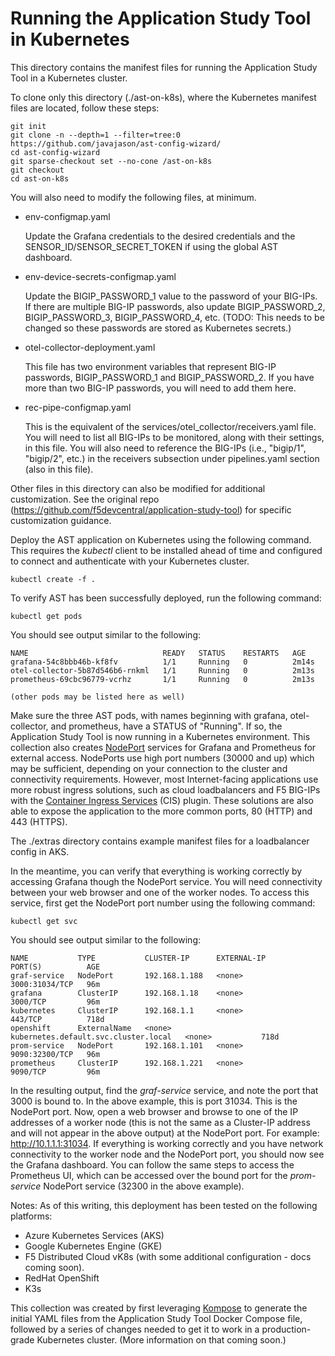 # Running the Application Study Tool in Kubernetes

This directory contains the manifest files for running the Application Study Tool in a Kubernetes cluster.

To clone only this directory (./ast-on-k8s), where the Kubernetes manifest files are located, follow these steps:
```
git init 
git clone -n --depth=1 --filter=tree:0 https://github.com/javajason/ast-config-wizard/
cd ast-config-wizard
git sparse-checkout set --no-cone /ast-on-k8s
git checkout
cd ast-on-k8s
```

You will also need to modify the following files, at minimum.
- env-configmap.yaml
  
  Update the Grafana credentials to the desired credentials and the SENSOR_ID/SENSOR_SECRET_TOKEN if using the global AST dashboard.
- env-device-secrets-configmap.yaml
  
  Update the BIGIP_PASSWORD_1 value to the password of your BIG-IPs. If there are multiple BIG-IP passwords, also update BIGIP_PASSWORD_2, BIGIP_PASSWORD_3, BIGIP_PASSWORD_4, etc. (TODO: This needs to be changed so these passwords are stored as Kubernetes secrets.)
- otel-collector-deployment.yaml
  
  This file has two environment variables that represent BIG-IP passwords, BIGIP_PASSWORD_1 and BIGIP_PASSWORD_2. If you have more than two BIG-IP passwords, you will need to add them here.
- rec-pipe-configmap.yaml
  
  This is the equivalent of the services/otel_collector/receivers.yaml file. You will need to list all BIG-IPs to be monitored, along with their settings, in this file. You will also need to reference the BIG-IPs (i.e., "bigip/1", "bigip/2", etc.) in the receivers subsection under pipelines.yaml section (also in this file).

Other files in this directory can also be modified for additional customization. See the original repo (https://github.com/f5devcentral/application-study-tool) for specific customization guidance.

Deploy the AST application on Kubernetes using the following command. This requires the _kubectl_ client to be installed ahead of time and configured to connect and authenticate with your Kubernetes cluster.
```
kubectl create -f .
```

To verify AST has been successfully deployed, run the following command:
```
kubectl get pods
```
You should see output similar to the following:
```
NAME                              READY   STATUS    RESTARTS   AGE
grafana-54c8bbb46b-kf8fv          1/1     Running   0          2m14s
otel-collector-5b87d546b6-rnkml   1/1     Running   0          2m13s
prometheus-69cbc96779-vcrhz       1/1     Running   0          2m13s

(other pods may be listed here as well)
```

Make sure the three AST pods, with names beginning with grafana, otel-collector, and prometheus, have a STATUS of "Running". If so, the Application Study Tool is now running in a Kubernetes environment. This collection also creates [NodePort](https://kubernetes.io/docs/concepts/services-networking/service/#type-nodeport) services for Grafana and Prometheus for external access. NodePorts use high port numbers (30000 and up) which may be sufficient, depending on your connection to the cluster and connectivity requirements. However, most Internet-facing applications use more robust ingress solutions, such as cloud loadbalancers and F5 BIG-IPs with the [Container Ingress Services](https://clouddocs.f5.com/containers/latest/) (CIS) plugin. These solutions are also able to expose the application to the more common ports, 80 (HTTP) and 443 (HTTPS).

The ./extras directory contains example manifest files for a loadbalancer config in AKS.

In the meantime, you can verify that everything is working correctly by accessing Grafana though the NodePort service. You will need connectivity between your web browser and one of the worker nodes.
To access this service, first get the NodePort port number using the following command:
```
kubectl get svc
```
You should see output similar to the following:
```
NAME           TYPE           CLUSTER-IP      EXTERNAL-IP                            PORT(S)          AGE
graf-service   NodePort       192.168.1.188   <none>                                 3000:31034/TCP   96m
grafana        ClusterIP      192.168.1.18    <none>                                 3000/TCP         96m
kubernetes     ClusterIP      192.168.1.1     <none>                                 443/TCP          718d
openshift      ExternalName   <none>          kubernetes.default.svc.cluster.local   <none>           718d
prom-service   NodePort       192.168.1.101   <none>                                 9090:32300/TCP   96m
prometheus     ClusterIP      192.168.1.221   <none>                                 9090/TCP         96m
```
In the resulting output, find the _graf-service_ service, and note the port that 3000 is bound to. In the above example, this is port 31034. This is the NodePort port. Now, open a web browser and browse to one of the IP addresses of a worker node (this is not the same as a Cluster-IP address and will not appear in the above output) at the NodePort port. For example: http://10.1.1.1:31034.
If everything is working correctly and you have network connectivity to the worker node and the NodePort port, you should now see the Grafana dashboard.
You can follow the same steps to access the Prometheus UI, which can be accessed over the bound port for the _prom-service_ NodePort service (32300 in the above example).

Notes:
As of this writing, this deployment has been tested on the following platforms:
- Azure Kubernetes Services (AKS)
- Google Kubernetes Engine (GKE)
- F5 Distributed Cloud vK8s (with some additional configuration - docs coming soon).
- RedHat OpenShift
- K3s

This collection was created by first leveraging [Kompose](https://kompose.io/) to generate the initial YAML files from the Application Study Tool Docker Compose file, followed by a series of changes needed to get it to work in a production-grade Kubernetes cluster. (More information on that coming soon.)
